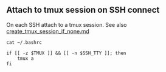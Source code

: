 ## Attach to tmux session on SSH connect

On each SSH attach to a tmux session. See also [create_tmux_session_if_none.md](conf-create_tmux_session_if_none.md)

`cat ~/.bashrc`
```
if [[ -z $TMUX ]] && [[ -n $SSH_TTY ]]; then
    tmux a
fi
```
